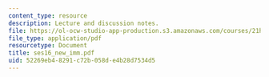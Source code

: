 ```yaml
---
content_type: resource
description: Lecture and discussion notes.
file: https://ol-ocw-studio-app-production.s3.amazonaws.com/courses/21h-221-the-places-of-migration-in-united-states-history-fall-2006/52269eb48291c72b058de4b28d7534d5_ses16_new_imm.pdf
file_type: application/pdf
resourcetype: Document
title: ses16_new_imm.pdf
uid: 52269eb4-8291-c72b-058d-e4b28d7534d5
---
```

